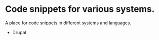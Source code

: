 # Code snippets for various systems.

A place for code snippets in different systems and languages.

* Drupal
